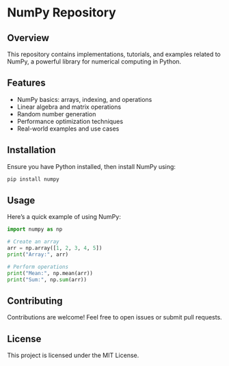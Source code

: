 # NumPy Repository

## Overview
This repository contains implementations, tutorials, and examples related to NumPy, a powerful library for numerical computing in Python.

## Features
- NumPy basics: arrays, indexing, and operations
- Linear algebra and matrix operations
- Random number generation
- Performance optimization techniques
- Real-world examples and use cases

## Installation
Ensure you have Python installed, then install NumPy using:
```bash
pip install numpy
```

## Usage
Here’s a quick example of using NumPy:
```python
import numpy as np

# Create an array
arr = np.array([1, 2, 3, 4, 5])
print("Array:", arr)

# Perform operations
print("Mean:", np.mean(arr))
print("Sum:", np.sum(arr))
```

## Contributing
Contributions are welcome! Feel free to open issues or submit pull requests.

## License
This project is licensed under the MIT License.
